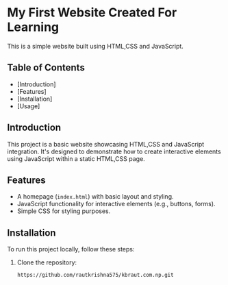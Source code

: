 # My First Website Created For Learning

This is a simple website built using HTML,CSS and JavaScript.

## Table of Contents

- [Introduction]
- [Features]
- [Installation]
- [Usage]

## Introduction

This project is a basic website showcasing HTML,CSS and JavaScript integration. It's designed to demonstrate how to create interactive elements using JavaScript within a static HTML,CSS page.

## Features

- A homepage (`index.html`) with basic layout and styling.
- JavaScript functionality for interactive elements (e.g., buttons, forms).
- Simple CSS for styling purposes.

## Installation

To run this project locally, follow these steps:

1. Clone the repository:

   ```bash
   https://github.com/rautkrishna575/kbraut.com.np.git
